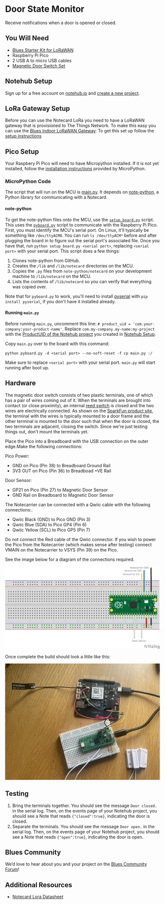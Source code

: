 # Door State Monitor

Receive notifications when a door is opened or closed.

## You Will Need

* [Blues Starter Kit for LoRaWAN](https://shop.blues.com/products/blues-starter-kit-lorawan)
* Raspberry Pi Pico
* 2 USB A to micro USB cables
* [Magnetic Door Switch Set](https://www.sparkfun.com/products/13247)

## Notehub Setup

Sign up for a free account on [notehub.io](https://notehub.io) and [create a new project](https://dev.blues.io/quickstart/notecard-quickstart/notecard-and-notecarrier-a/#set-up-notehub).

## LoRa Gateway Setup

Before you can use the Notecard LoRa you need to have a LoRaWAN gateway that is provisioned to The Things Network.  To make this easy you can use the [Blues Indoor LoRaWAN Gateway](https://shop.blues.com/products/blues-starter-kit-lorawan).  To get this set up follow the [setup instructions](https://dev.blues.io/lora/connecting-to-a-lorawan-gateway/)


## Pico Setup

Your Raspbery Pi Pico will need to have Micropython installed.  If it is not yet installed, follow the [installation instructions](https://micropython.org/download/RPI_PICO/) provided by MicroPython.

### MicroPython Code

The script that will run on the MCU is [main.py](main.py). It depends on [note-python](https://github.com/blues/note-python), a Python library for communicating with a Notecard.

#### note-python

To get the note-python files onto the MCU, use the [`setup_board.py`](setup_board.py) script. This uses the [`pyboard.py`](pyboard.py) script to communicate with the Raspberry Pi Pico. First, you must identify the MCU's serial port. On Linux, it'll typically be something like `/dev/ttyACM0`. You can run `ls /dev/ttyACM*` before and after plugging the board in to figure out the serial port's associated file. Once you have that, run `python setup_board.py <serial port>`, replacing `<serial port>` with your serial port. This script does a few things:

1. Clones note-python from GitHub.
2. Creates the `/lib` and `/lib/notecard` directories on the MCU.
3. Copies the `.py` files from `note-python/notecard` on your development machine to `/lib/notecard` on the MCU.
4. Lists the contents of `/lib/notecard` so you can verify that everything was copied over.

Note that for `pyboard.py` to work, you'll need to install [pyserial](https://pypi.org/project/pyserial/) with `pip install pyserial`, if you don't have it installed already.

#### Running `main.py`

Before running `main.py`, uncomment this line: `# product_uid = 'com.your-company:your-product-name'`. Replace `com.my-company.my-name:my-project` with the [ProductUID of the Notehub project](https://dev.blues.io/notehub/notehub-walkthrough/#finding-a-productuid) you created in [Notehub Setup](#notehub-setup).

Copy `main.py` over to the board with this command:

```
python pyboard.py -d <serial port> --no-soft-reset -f cp main.py :/
```

Make sure to replace `<serial port>` with your serial port. `main.py` will start running after boot up.

## Hardware

The magnetic door switch consists of two plastic terminals, one of which has a pair of wires coming out of it. When the terminals are brought into contact (or close proximity), an internal [reed switch](https://en.wikipedia.org/wiki/Reed_switch) is closed and the two wires are electrically connected. As shown on the [SparkFun product site](https://www.sparkfun.com/products/13247), the terminal with the wires is typically mounted to a door frame and the other terminal is mounted to the door such that when the door is closed, the two terminals are adjacent, closing the switch. Since we're just testing things out, don't mount the terminals yet.

Place the Pico into a Breadboard with the USB connection on the outer edge.Make the following connections:

Pico Power:

* GND on Pico (Pin 38) to Breadboard Ground Rail
* 3V3 OUT on Pico (Pin 36) to Breadboad +VE Rail

Door Sensor:

* GP21 on Pico (Pin 27) to Magnetic Door Sensor
* GND Rail on Breadboard to Magnetic Door Sensor

The Notecarrier can be connected with a Qwiic cable with the following connections:.

* Qwiic Black (GND) to Pico GND (Pin 3)
* Qwiic Blue (SDA) to  Pico GP4 (Pin 6)
* Qwiic Yellow (SCL) to Pico GP5 (Pin 7)

Do not connect the Red cable of the Qwiic connector.  If you wish to power the Pico from the Notecarrier (which makes sense after testing) connect VMAIN on the Notecarrier to VSYS (Pin 39) on the Pico.

See the image below for a diagram of the connections required.

![Diagram of Breadboard Circuit](images/door-state-monitor-breadboard.png)

Once complete the build should look a little like this:

![Complete Breadboard Build](images/complete-build.jpg)

## Testing

1. Bring the terminals together. You should see the message `Door closed.` in the serial log. Then, on the events page of your Notehub project, you should see a Note that reads `{"closed":true}`, indicating the door is closed.
1. Separate the terminals. You should see the message `Door open.` in the serial log. Then, on the events page of your Notehub project, you should see a Note that reads `{"open":true}`, indicating the door is open.


## Blues Community

We’d love to hear about you and your project on the [Blues Community Forum](https://discuss.blues.io/)!

## Additional Resources

* [Notecard Lora Datasheet](https://dev.blues.io/datasheets/notecard-datasheet/note-lora/)
